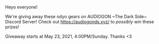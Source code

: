 

Heyo everyone!

We're giving away these odyo gears on AUDIOGON ~The Dark Side~ Discord Server!
Check out https://audiogonds.xyz/ to *possibly* win these prizes!

Giveaway starts at May 23, 2021, 4:00PM/Sunday.
Thanks <3
